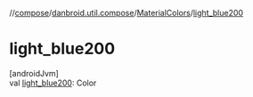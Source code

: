 //[compose](../../../index.md)/[danbroid.util.compose](../index.md)/[MaterialColors](index.md)/[light_blue200](light_blue200.md)

# light_blue200

[androidJvm]\
val [light_blue200](light_blue200.md): Color
